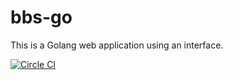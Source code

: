 # bbs-go

This is a Golang web application using an interface.

[![Circle CI](https://circleci.com/gh/shohhei1126/bbs-go.svg?style=svg)](https://circleci.com/gh/shohhei1126/bbs-go)
